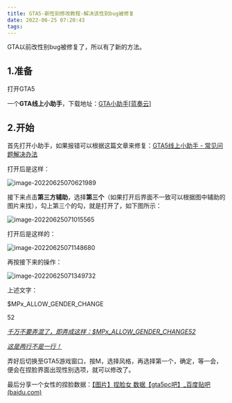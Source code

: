 ```yaml
---
title: GTA5-新性别修改教程-解决该性别bug被修复
date: 2022-06-25 07:20:43
tags:
---
```

GTA以前改性别bug被修复了，所以有了新的方法。

## 1.准备

打开GTA5

一个**GTA线上小助手**，下载地址：[GTA小助手[蓝奏云]](https://crazyzhang.lanzoui.com/b04n07ymb)

## 2.开始

首先打开小助手，如果报错可以根据这篇文章来修复：[GTA5线上小助手 - 常见问题解决办法](https://crazyzhang.cn/gta5/58ee.html)

打开后是这样：

![image-20220625070621989](https://s2.loli.net/2022/06/25/CePknfQp789WUsB.png)

接下来点击**第三方辅助**，选择**第三个**（如果打开后界面不一致可以根据图中辅助的图片来找），勾上第三个的勾，就是打开了，如下图所示：

![image-20220625071015565](https://s2.loli.net/2022/06/25/5Yya1KB4gk9dXpf.png)

打开后是这样的：

![image-20220625071148680](https://s2.loli.net/2022/06/25/zhlUq7QCsM2npju.png)

再按接下来的操作：

![image-20220625071349732](https://s2.loli.net/2022/06/25/urtkbMDIZ4iOgdB.png)

上述文字：

$MPx_ALLOW_GENDER_CHANGE

52

<u>*千万不要弄混了，即弄成这样：$MPx_ALLOW_GENDER_CHANGE52*</u>

<u>*这是两行不是一行！*</u>

弄好后切换至GTA5游戏窗口，按M，选择风格，再选择第一个，确定，等一会，便会在捏脸界面出现性别选项，就可以修改了。

最后分享一个女性的捏脸数据：[【图片】捏脸女 数据【gta5pc吧】_百度贴吧 (baidu.com)](https://tieba.baidu.com/p/5644597443)
